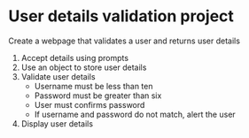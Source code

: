 # User details validation project

Create a webpage that validates a user and returns user details

1. Accept details using prompts
2. Use an object to store user details
3. Validate user details
    * Username must be less than ten
    * Password must be greater than six
    * User must confirms password
    * If username and password do not match, alert the user
4. Display user details
